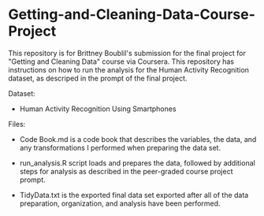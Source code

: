 # Getting-and-Cleaning-Data-Course-Project

This repository is for Brittney Boublil's submission for the final project for "Getting and Cleaning Data" course via Coursera. This repository has instructions on how to run the analysis for the Human Activity Recognition dataset, as descriped in the prompt of the final project. 

Dataset: 
- Human Activity Recognition Using Smartphones

Files: 
- Code Book.md is a code book that describes the variables, the data, and any transformations I performed when preparing the data set.

- run_analysis.R script loads and prepares the data, followed by additional steps for analysis as described in the peer-graded course project prompt. 

- TidyData.txt is the exported final data set exported after all of the data preparation, organization, and analysis have been performed. 
